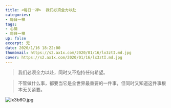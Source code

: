```yaml
---
title: <每日一禅>  我们必须全力以赴
categories:
- 每日一禅
tags: 
- 心情
- 每日一禅
up: false
excerpt: 无
date: 2020/1/16 18:22:00
thumbnail: https://s2.ax1x.com/2020/01/16/lx3ztI.md.jpg
cover: https://s2.ax1x.com/2020/01/16/lx3ztI.md.jpg
---
```

> 我们必须全力以赴，同时又不抱持任何希望。

> 不管做什么事，都要当它是全世界最重要的一件事，但同时又知道这件事根本无关紧要。

![lx3b6O.jpg](https://s2.ax1x.com/2020/01/16/lx3b6O.jpg)
